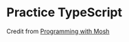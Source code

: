 # Practice TypeScript
Credit from [Programming with Mosh](https://www.youtube.com/watch?v=d56mG7DezGs&ab_channel=ProgrammingwithMosh)